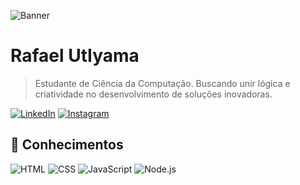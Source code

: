 ![Banner](https://via.placeholder.com/800x200.png?text=Bem+vindo+ao+meu+perfil!)

# Rafael UtIyama

> Estudante de Ciência da Computação. Buscando unir lógica e criatividade no desenvolvimento de soluções inovadoras.

[![LinkedIn](https://img.shields.io/badge/LinkedIn-blue?logo=linkedin)](https://linkedin.com/in/seu-usuario)
[![Instagram](https://img.shields.io/badge/Instagram-E4405F?logo=instagram&logoColor=white)](https://instagram.com/rafaelutiyama)

## 🧠 Conhecimentos
![HTML](https://img.shields.io/badge/HTML5-E34F26?logo=html5&logoColor=white)
![CSS](https://img.shields.io/badge/CSS3-1572B6?logo=css3&logoColor=white)
![JavaScript](https://img.shields.io/badge/JavaScript-F7DF1E?logo=javascript&logoColor=black)
![Node.js](https://img.shields.io/badge/Node.js-339933?logo=node.js&logoColor=white)
